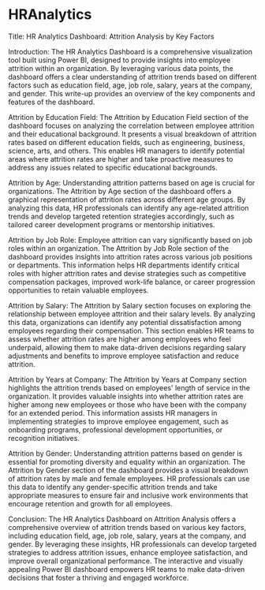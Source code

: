 # HRAnalytics

Title: HR Analytics Dashboard: Attrition Analysis by Key Factors

Introduction:
The HR Analytics Dashboard is a comprehensive visualization tool built using Power BI, designed to provide insights into employee attrition within an organization. By leveraging various data points, the dashboard offers a clear understanding of attrition trends based on different factors such as education field, age, job role, salary, years at the company, and gender. This write-up provides an overview of the key components and features of the dashboard.

Attrition by Education Field:
The Attrition by Education Field section of the dashboard focuses on analyzing the correlation between employee attrition and their educational background. It presents a visual breakdown of attrition rates based on different education fields, such as engineering, business, science, arts, and others. This enables HR managers to identify potential areas where attrition rates are higher and take proactive measures to address any issues related to specific educational backgrounds.

Attrition by Age:
Understanding attrition patterns based on age is crucial for organizations. The Attrition by Age section of the dashboard offers a graphical representation of attrition rates across different age groups. By analyzing this data, HR professionals can identify any age-related attrition trends and develop targeted retention strategies accordingly, such as tailored career development programs or mentorship initiatives.

Attrition by Job Role:
Employee attrition can vary significantly based on job roles within an organization. The Attrition by Job Role section of the dashboard provides insights into attrition rates across various job positions or departments. This information helps HR departments identify critical roles with higher attrition rates and devise strategies such as competitive compensation packages, improved work-life balance, or career progression opportunities to retain valuable employees.

Attrition by Salary:
The Attrition by Salary section focuses on exploring the relationship between employee attrition and their salary levels. By analyzing this data, organizations can identify any potential dissatisfaction among employees regarding their compensation. This section enables HR teams to assess whether attrition rates are higher among employees who feel underpaid, allowing them to make data-driven decisions regarding salary adjustments and benefits to improve employee satisfaction and reduce attrition.

Attrition by Years at Company:
The Attrition by Years at Company section highlights the attrition trends based on employees' length of service in the organization. It provides valuable insights into whether attrition rates are higher among new employees or those who have been with the company for an extended period. This information assists HR managers in implementing strategies to improve employee engagement, such as onboarding programs, professional development opportunities, or recognition initiatives.

Attrition by Gender:
Understanding attrition patterns based on gender is essential for promoting diversity and equality within an organization. The Attrition by Gender section of the dashboard provides a visual breakdown of attrition rates by male and female employees. HR professionals can use this data to identify any gender-specific attrition trends and take appropriate measures to ensure fair and inclusive work environments that encourage retention and growth for all employees.

Conclusion:
The HR Analytics Dashboard on Attrition Analysis offers a comprehensive overview of attrition trends based on various key factors, including education field, age, job role, salary, years at the company, and gender. By leveraging these insights, HR professionals can develop targeted strategies to address attrition issues, enhance employee satisfaction, and improve overall organizational performance. The interactive and visually appealing Power BI dashboard empowers HR teams to make data-driven decisions that foster a thriving and engaged workforce.
